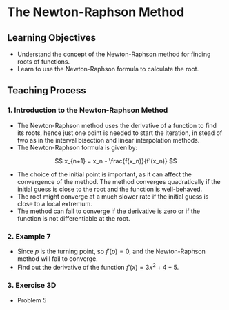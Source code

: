 # **The Newton-Raphson Method**

## Learning Objectives

- Understand the concept of the Newton-Raphson method for finding roots of functions.
- Learn to use the Newton-Raphson formula to calculate the root.

## Teaching Process

### 1. Introduction to the Newton-Raphson Method

- The Newton-Raphson method uses the derivative of a function to find its roots, hence just one point is needed to start the iteration, in stead of two as in the interval bisection and linear interpolation methods.
- The Newton-Raphson formula is given by:

$$
x_{n+1} = x_n - \frac{f(x_n)}{f'(x_n)}
$$

- The choice of the initial point is important, as it can affect the convergence of the method. The method converges quadratically if the initial guess is close to the root and the function is well-behaved.
- The root might converge at a much slower rate if the initial guess is close to a local extremum.
- The method can fail to converge if the derivative is zero or if the function is not differentiable at the root.

### 2. Example 7

- Since $p$ is the turning point, so $f'(p) = 0$, and the Newton-Raphson method will fail to converge.
- Find out the derivative of the function $f'(x)=3x^2+4-5$.

### 3. Exercise 3D

- Problem 5
